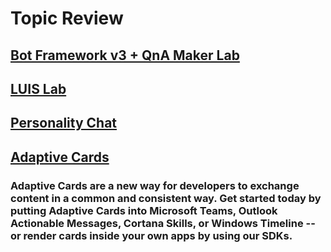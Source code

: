 # Topic Review
## [Bot Framework v3 + QnA Maker Lab](https://github.com/jCho23/BotWorkshop)
## [LUIS Lab](https://github.com/Azure/LearnAI-Bootcamp/blob/master/lab01.5-luis/1_LUIS.md)
## [Personality Chat](https://github.com/Microsoft/BotBuilder-PersonalityChat)
## [Adaptive Cards](https://github.com/Microsoft/AdaptiveCards)
### Adaptive Cards are a new way for developers to exchange content in a common and consistent way. Get started today by putting Adaptive Cards into Microsoft Teams, Outlook Actionable Messages, Cortana Skills, or Windows Timeline -- or render cards inside your own apps by using our SDKs.
